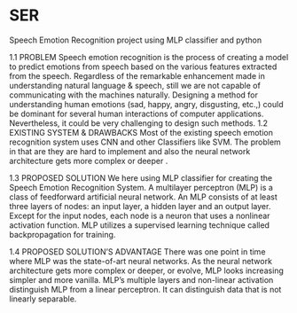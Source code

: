 # SER
Speech Emotion Recognition project using MLP classifier and python

1.1	  PROBLEM
                  Speech emotion recognition is the process of creating a model to predict  emotions from  speech based on the various features extracted from the speech. Regardless of the remarkable enhancement made in understanding natural language & speech, still we are not capable of communicating with the machines naturally.
                 Designing a method for understanding human emotions   (sad, happy, angry, disgusting, etc.,) could be dominant for several human interactions of computer applications. Nevertheless, it could be very challenging to design such methods.
1.2	  EXISTING   SYSTEM   & DRAWBACKS
                 Most of the existing speech emotion recognition system uses CNN and other Classifiers like SVM. 
                 The problem in that are they are hard to implement and also the neural network architecture gets more complex or deeper .

1.3	  PROPOSED SOLUTION
                   We here using MLP classifier for creating the Speech Emotion Recognition System. A multilayer perceptron (MLP) is a class of feedforward artificial neural network. 
                    An MLP consists of at least three layers of nodes: an input layer, a hidden layer and an output layer. Except for the input nodes, each node is a neuron that uses a nonlinear activation function. MLP utilizes a supervised learning technique called backpropagation for training.
            
1.4	  PROPOSED SOLUTION’S ADVANTAGE
                     There was one point in time where MLP was the state-of-art neural networks. As the neural network architecture gets more complex or deeper, or evolve, MLP looks increasing simpler and more vanilla. 
                   MLP’s multiple layers and non-linear activation distinguish MLP from a linear perceptron. It can distinguish data that is not linearly separable.
